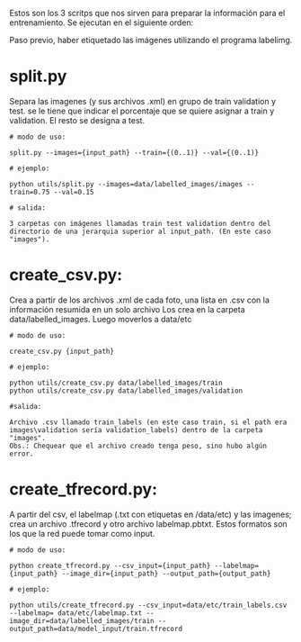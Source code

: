 Estos son los 3 scritps que nos sirven para preparar la información para el entrenamiento. Se ejecutan en el siguiente orden: 

Paso previo, haber etiquetado las imágenes utilizando el programa labelimg.

# split.py

Separa las imagenes (y sus archivos .xml) en grupo de train validation y test. se le tiene que indicar el porcentaje que se quiere asignar a train y validation. El resto se designa a test. 

    # modo de uso:

    split.py --images={input_path} --train={(0..1)} --val={(0..1)}

    # ejemplo:

    python utils/split.py --images=data/labelled_images/images --train=0.75 --val=0.15

    # salida: 

    3 carpetas con imágenes llamadas train test validation dentro del directorio de una jerarquia superior al input_path. (En este caso "images").

# create_csv.py:

Crea a partir de los archivos .xml de cada foto, una lista en .csv con la información resumida en un solo archivo
Los crea en la carpeta data/labelled_images. Luego moverlos a data/etc

    # modo de uso:

    create_csv.py {input_path}

    # ejemplo: 

    python utils/create_csv.py data/labelled_images/train
    python utils/create_csv.py data/labelled_images/validation

    #salida: 

    Archivo .csv llamado train_labels (en este caso train, si el path era images\validation sería validation_labels) dentro de la carpeta "images". 
    Obs.: Chequear que el archivo creado tenga peso, sino hubo algún error.

# create_tfrecord.py:

A partir del csv, el labelmap (.txt con etiquetas en /data/etc) y las imagenes; crea un archivo .tfrecord y otro archivo labelmap.pbtxt. Estos formatos son los que la red puede tomar como input.

    # modo de uso: 

    python create_tfrecord.py --csv_input={input_path} --labelmap={input_path} --image_dir={input_path} --output_path={output_path}

    # ejemplo: 

    python utils/create_tfrecord.py --csv_input=data/etc/train_labels.csv --labelmap= data/etc/labelmap.txt --image_dir=data/labelled_images/train --output_path=data/model_input/train.tfrecord
    